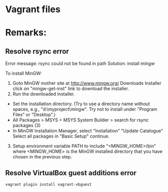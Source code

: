 # Vagrant files

# Remarks:
## Resolve rsync error
Error message: rsync could not be found in path
Solution: install mingw

To install MinGW:
1. Goto MinGW mother site at http://www.mingw.org/  Downloads  Installer  click on "mingw-get-inst" link to download the installer.
2. Run the downloaded installer.
  * Set the installation directory. (Try to use a directory name without spaces, e.g., "d:\myproject\mingw". Try not to install under "Program Files" or "Desktop".)
  * All Packages > MSYS > MSYS System Builder > search for rsync packages (3)
  * In MinGW Installation Manager, select "Installation"  "Update Catalogue"  Select all packages in "Basic Setup"  continue.
3. Setup environment variable PATH to include "<MINGW_HOME>/bin" where <MINGW_HOME> is the MinGW installed directory that you have chosen in the previous step.

## Resolve VirtualBox guest additions error
```text
vagrant plugin install vagrant-vbguest
```
